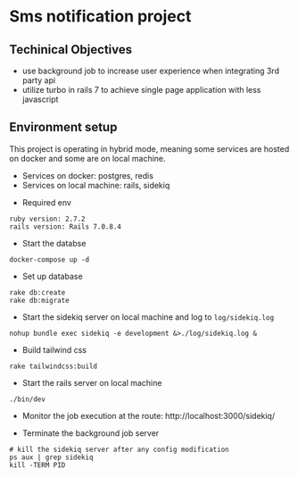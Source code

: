 # Sms notification project
## Techinical Objectives
* use background job to increase user experience when integrating 3rd party api
* utilize turbo in rails 7 to achieve single page application with less javascript

## Environment setup

This project is operating in hybrid mode, meaning some services are hosted on docker and some are on local machine.
- Services on docker: postgres, redis
- Services on local machine: rails, sidekiq

* Required env
```
ruby version: 2.7.2
rails version: Rails 7.0.8.4
```

* Start the databse
```
docker-compose up -d
```

* Set up database
```
rake db:create
rake db:migrate
```

* Start the sidekiq server on local machine and log to `log/sidekiq.log`
```
nohup bundle exec sidekiq -e development &>./log/sidekiq.log &
```

* Build tailwind css
```
rake tailwindcss:build
```

* Start the rails server on local machine
```
./bin/dev
```

* Monitor the job execution at the route: http://localhost:3000/sidekiq/

* Terminate the background job server
```
# kill the sidekiq server after any config modification
ps aux | grep sidekiq
kill -TERM PID
```
